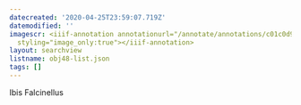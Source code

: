 ```yaml
---
datecreated: '2020-04-25T23:59:07.719Z'
datemodified: ''
imagescr: <iiif-annotation annotationurl="/annotate/annotations/c01c0d98-8750-11ea-9439-5254008afee6.json"
  styling="image_only:true"></iiif-annotation>
layout: searchview
listname: obj48-list.json
tags: []
---
```

Ibis Falcinellus